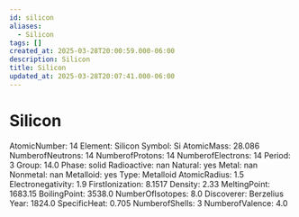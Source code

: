 ```yaml
---
id: silicon
aliases:
  - Silicon
tags: []
created_at: 2025-03-28T20:00:59.000-06:00
description: Silicon
title: Silicon
updated_at: 2025-03-28T20:07:41.000-06:00
---
```


# Silicon
AtomicNumber: 14
Element: Silicon
Symbol: Si
AtomicMass: 28.086
NumberofNeutrons: 14
NumberofProtons: 14
NumberofElectrons: 14
Period: 3
Group: 14.0
Phase: solid
Radioactive: nan
Natural: yes
Metal: nan
Nonmetal: nan
Metalloid: yes
Type: Metalloid
AtomicRadius: 1.5
Electronegativity: 1.9
FirstIonization: 8.1517
Density: 2.33
MeltingPoint: 1683.15
BoilingPoint: 3538.0
NumberOfIsotopes: 8.0
Discoverer: Berzelius
Year: 1824.0
SpecificHeat: 0.705
NumberofShells: 3
NumberofValence: 4.0

